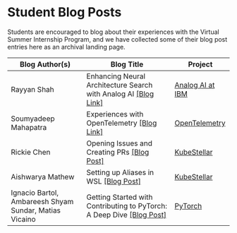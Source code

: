 # Student Blog Posts

Students are encouraged to blog about their experiences with the Virtual Summer Internship Program, and we have collected some of their blog post entries here as an archival landing page.

| Blog Author(s) | Blog Title                                                                    | Project                     |
| ---------------- | -------------------------------------------------  | ---------------------------- |
| Rayyan Shah             | Enhancing Neural Architecture Search with Analog AI [[Blog Link]](https://medium.com/@rayyan.shah/enhancing-neural-architecture-search-with-analog-ai-5523cfb60f98)                                                            | [Analog AI at IBM](https://research.ibm.com/projects/analog-ai) |
| Soumyadeep Mahapatra | Experiences with OpenTelemetry [[Blog Link]](https://www.linkedin.com/posts/soumyadeep-mahapatra_never-did-i-imagine-that-working-on-open-activity-7223726709580148739-91LK/) | [OpenTelemetry](https://opentelemetry.io/) |
| Rickie Chen | Opening Issues and Creating PRs [[Blog Post]](https://medium.com/@chen7128611/opening-issues-and-creating-pr-on-kubestellar-dbbae38df60d) | [KubeStellar](https://github.com/kubestellar/kubestellar) |
| Aishwarya Mathew | Setting up Aliases in WSL [[Blog Post]](https://medium.com/@hello.ash99/setting-up-aliases-in-wsl-4db7bc3083c3) | [KubeStellar](https://github.com/kubestellar/kubestellar) |
| Ignacio Bartol, Ambareesh Shyam Sundar, Matias Vicaino | Getting Started with Contributing to PyTorch: A Deep Dive [[Blog Post]](https://medium.com/@gt-ospo/getting-started-with-contributing-to-pytorch-a-deep-dive-9e80780db89f) | [PyTorch](https://github.com/pytorch) | 
